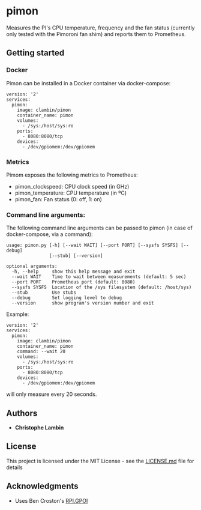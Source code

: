 # pimon

Measures the PI's CPU temperature, frequency and the fan status (currently only tested with the Pimoroni fan shim) and reports them to Prometheus.

## Getting started

### Docker

Pimon can be installed in a Docker container via docker-compose:

```
version: '2'
services:
  pimon:
    image: clambin/pimon
    container_name: pimon
    volumes:
      - /sys:/host/sys:ro
    ports:
      - 8080:8080/tcp
    devices:
      - /dev/gpiomem:/dev/gpiomem
```

### Metrics

Pimom exposes the following metrics to Prometheus:

* pimon_clockspeed:  CPU clock speed (in GHz)
* pimon_temperature: CPU temperature (in ºC)
* pimon_fan:         Fan status (0: off, 1: on)

### Command line arguments:

The following command line arguments can be passed to pimon (in case of docker-compose, via a command):

```
usage: pimon.py [-h] [--wait WAIT] [--port PORT] [--sysfs SYSFS] [--debug]
                [--stub] [--version]

optional arguments:
  -h, --help     show this help message and exit
  --wait WAIT    Time to wait between measurements (default: 5 sec)
  --port PORT    Prometheus port (default: 8080)
  --sysfs SYSFS  Location of the /sys filesystem (default: /host/sys)
  --stub         Use stubs
  --debug        Set logging level to debug
  --version      show program's version number and exit

```

Example:

```
version: '2'
services:
  pimon:
    image: clambin/pimon
    container_name: pimon
    command: --wait 20
    volumes:
      - /sys:/host/sys:ro
    ports:
      - 8080:8080/tcp
    devices:
      - /dev/gpiomem:/dev/gpiomem
```

will only measure every 20 seconds.

## Authors

* **Christophe Lambin**

## License

This project is licensed under the MIT License - see the [LICENSE.md](LICENSE.md) file for details

## Acknowledgments

* Uses Ben Croston's [RPI.GPOI](https://pypi.org/project/RPi.GPIO/)

